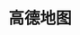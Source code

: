 <!--
 * @Description: 高德地图
 * @Author: 武明琴
 * @Date: 2021-01-20 16:18:13
 * @EditAuthor: 修改人名称
 * @LastEditTime: 2021-01-20 16:18:14
-->
# 高德地图